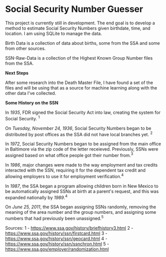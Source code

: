 
# Social Security Number Guesser

This project is currently still in development. The end goal is to develop a method to estimate Social Security Numbers given birthdate, time, and location. I am using SQLite to manage the data.

Birth Data is a collection of data about births, some from the SSA and some from other sources. 

SSN-Raw-Data is a collection of the Highest Known Group Number files from the SSA.

**Next Steps**

After some research into the Death Master File, I have found a set of the files and will be using that as a source for machine learning along with the other data I've collected.


**Some History on the SSN**

In *1935*, FDR signed the Social Security Act into law, creating the system for Social Security. <sup>1</sup>

On *Tuesday, November 24, 1936*, Social Security Numbers began to be distributed by post offices as the SSA did not have local branches yet. <sup>2</sup>

In *1972*, Social Security Numbers began to be assigned from the main office in Baltimore via the zip code of the letter receieved. Previously, SSNs were assigned based on what office people got their number from.<sup>3</sup>

In *1986*, major changes were made to the way employment and tax credits interacted with the SSN, requiring it for the dependent tax credit and allowing employers to use it for employment verification.<sup>4</sup>

In *1987*, the SSA began a program allowing children born in New Mexico to be automatically assigned SSNs at birth at a parent's request, and this was expanded nationally by *1989*.<sup>4</sup>

On *June 25, 2011*, the SSA began assigning SSNs randomly, removing the meaning of the area number and the group numbers, and assigning some numbers that had previously been unassigned.<sup>5</sup>

Sources:
1 - https://www.ssa.gov/history/briefhistory3.html
2 - https://www.ssa.gov/history/ssn/firstcard.html
3 - https://www.ssa.gov/history/ssn/geocard.html
4 - https://www.ssa.gov/history/ssn/ssnchron.html
5 - https://www.ssa.gov/employer/randomization.html
